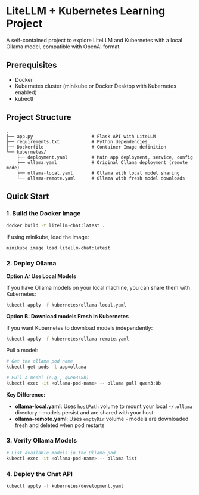 # LiteLLM + Kubernetes Learning Project

A self-contained project to explore LiteLLM and Kubernetes with a local Ollama model, compatible with OpenAI format.

## Prerequisites

- Docker
- Kubernetes cluster (minikube or Docker Desktop with Kubernetes enabled)
- kubectl

## Project Structure

```
.
├── app.py                      # Flask API with LiteLLM
├── requirements.txt            # Python dependencies
├── Dockerfile                  # Container Image definition
└── kubernetes/
    ├── deployment.yaml         # Main app deployment, service, config
    ├── ollama.yaml             # Original Ollama deployment (remote mode)
    ├── ollama-local.yaml       # Ollama with local model sharing
    └── ollama-remote.yaml      # Ollama with fresh model downloads
```

## Quick Start

### 1. Build the Docker Image

```bash
docker build -t litellm-chat:latest .
```

If using minikube, load the image:
```bash
minikube image load litellm-chat:latest
```

### 2. Deploy Ollama

**Option A: Use Local Models**

If you have Ollama models on your local machine, you can share them with Kubernetes:

```bash
kubectl apply -f kubernetes/ollama-local.yaml
```

**Option B: Download models Fresh in Kubernetes**

If you want Kubernetes to download models independently:

```bash
kubectl apply -f kubernetes/ollama-remote.yaml
```

Pull a model:
```bash
# Get the ollama pod name
kubectl get pods -l app=ollama

# Pull a model (e.g., qwen3:8b)
kubectl exec -it <ollama-pod-name> -- ollama pull qwen3:8b
```

**Key Difference:**
- **ollama-local.yaml**: Uses `hostPath` volume to mount your local `~/.ollama` directory - models persist and are shared with your host
- **ollama-remote.yaml**: Uses `emptyDir` volume - models are downloaded fresh and deleted when pod restarts

### 3. Verify Ollama Models

```bash
# List available models in the Ollama pod
kubectl exec -it <ollama-pod-name> -- ollama list
```

### 4. Deploy the Chat API

```bash
kubectl apply -f kubernetes/development.yaml
```
